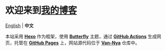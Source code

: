 # 欢迎来到[我的博客](blog.ruavan.moe "Van喵的小窝")

[English](README.md "README.md") | **中文**

本站采用 [**Hexo**](https://hexo.io "Hexo 官网") 作为框架，使用 [**Butterfly**](https://butterfly.js.org "Butterfly 官网") 主题，通过 [**GitHub Actions**](https://github.com/features/actions "GitHub Actions 官网") 生成网页，托管在 [**GitHub Pages**](https://pages.github.com/ "GitHub Pages 官网") 上，网站源代码位于 [**Van-Nya**](https://github.com/Van-Nya/Van-Nya "Nya? Nya!") 仓库中。
